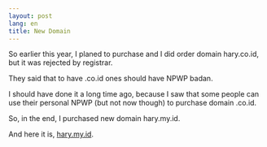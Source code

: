 ```yaml
---
layout: post
lang: en
title: New Domain
---
```

So earlier this year, I planed to purchase and I did order domain hary.co.id, but it was rejected by registrar. 

<!-- more -->

They said that to have .co.id ones should have NPWP badan.

I should have done it a long time ago, because I saw that some people can use their personal NPWP (but not now though) to purchase domain .co.id.

So, in the end, I purchased new domain hary.my.id.

And here it is, [hary.my.id](https://hary.my.id).

